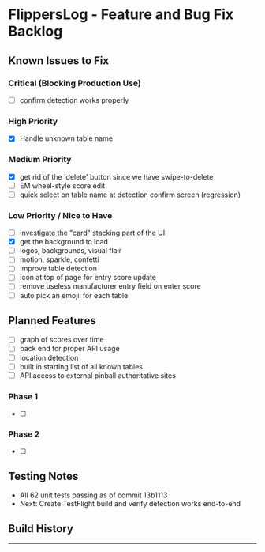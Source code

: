 # FlippersLog - Feature and Bug Fix Backlog

## Known Issues to Fix

### Critical (Blocking Production Use)
- [ ] confirm detection works properly

### High Priority
- [x] Handle unknown table name 

### Medium Priority
- [x] get rid of the 'delete' button since we have swipe-to-delete
- [ ] EM wheel-style score edit
- [ ] quick select on table name at detection confirm screen (regression)

### Low Priority / Nice to Have
- [ ] investigate the "card" stacking part of the UI
- [x] get the background to load
- [ ] logos, backgrounds, visual flair
- [ ] motion, sparkle, confetti
- [ ] Improve table detection
- [ ] icon at top of page for entry score update
- [ ] remove useless manufacturer entry field on enter score
- [ ] auto pick an emojii for each table

## Planned Features
- [ ] graph of scores over time
- [ ] back end for proper API usage
- [ ] location detection
- [ ] built in starting list of all known tables
- [ ] API access to external pinball authoritative sites

### Phase 1
- [ ]

### Phase 2
- [ ]

## Testing Notes
- All 62 unit tests passing as of commit 13b1113
- Next: Create TestFlight build and verify detection works end-to-end

## Build History

---

